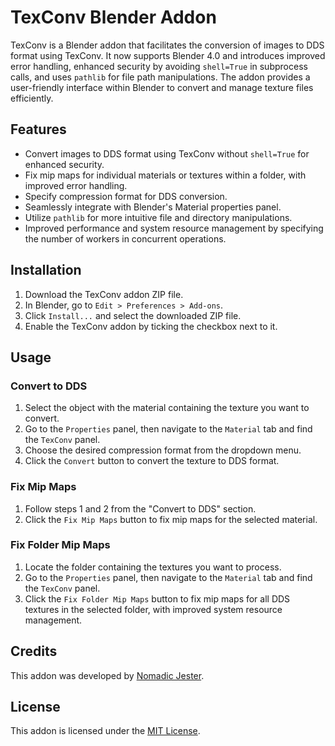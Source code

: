 # TexConv Blender Addon

TexConv is a Blender addon that facilitates the conversion of images to DDS format using TexConv. It now supports Blender 4.0 and introduces improved error handling, enhanced security by avoiding `shell=True` in subprocess calls, and uses `pathlib` for file path manipulations. The addon provides a user-friendly interface within Blender to convert and manage texture files efficiently.

## Features

- Convert images to DDS format using TexConv without `shell=True` for enhanced security.
- Fix mip maps for individual materials or textures within a folder, with improved error handling.
- Specify compression format for DDS conversion.
- Seamlessly integrate with Blender's Material properties panel.
- Utilize `pathlib` for more intuitive file and directory manipulations.
- Improved performance and system resource management by specifying the number of workers in concurrent operations.

## Installation

1. Download the TexConv addon ZIP file.
2. In Blender, go to `Edit > Preferences > Add-ons`.
3. Click `Install...` and select the downloaded ZIP file.
4. Enable the TexConv addon by ticking the checkbox next to it.

## Usage

### Convert to DDS

1. Select the object with the material containing the texture you want to convert.
2. Go to the `Properties` panel, then navigate to the `Material` tab and find the `TexConv` panel.
3. Choose the desired compression format from the dropdown menu.
4. Click the `Convert` button to convert the texture to DDS format.

### Fix Mip Maps

1. Follow steps 1 and 2 from the "Convert to DDS" section.
2. Click the `Fix Mip Maps` button to fix mip maps for the selected material.

### Fix Folder Mip Maps

1. Locate the folder containing the textures you want to process.
2. Go to the `Properties` panel, then navigate to the `Material` tab and find the `TexConv` panel.
3. Click the `Fix Folder Mip Maps` button to fix mip maps for all DDS textures in the selected folder, with improved system resource management.

## Credits

This addon was developed by [Nomadic Jester](https://github.com/your-username).

## License

This addon is licensed under the [MIT License](LICENSE).
